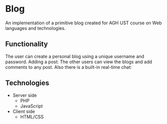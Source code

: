 # Blog

An implementation of a primitive blog created for AGH UST course on Web languages and technologies.

## Functionality

The user can create a personal blog using a unique username and password.
[](img/create.png)
Adding a post:
[](img/add.png)
The other users can view the blogs and add comments to any post.
[](img/view.png)
[](img/Comment.png)
Also there is a built-in real-time chat:
[](img/Chat.png)

## Technologies
* Server side
  *  PHP
  *  JavaScript
* Client side
  * HTML/CSS

